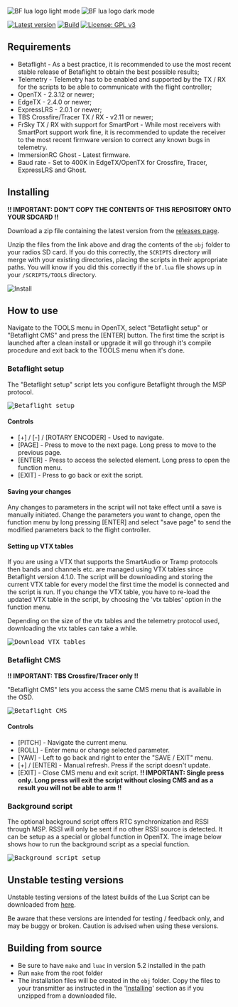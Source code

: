 ![BF lua logo light mode](docs/assets/images/bf_lua_logo_light_mode.png#gh-light-mode-only)
![BF lua logo dark mode](docs/assets/images/bf_lua_logo_dark_mode.png#gh-dark-mode-only)

 [![Latest version](https://img.shields.io/github/v/release/betaflight/betaflight-tx-lua-scripts)](https://github.com/betaflight/betaflight-tx-lua-scripts/releases) [![Build](https://img.shields.io/github/actions/workflow/status/betaflight/betaflight-tx-lua-scripts/nightly.yml?branch=master)](https://github.com/betaflight/betaflight-tx-lua-scripts/actions/workflows/nightly.yml) [![License: GPL v3](https://img.shields.io/badge/License-GPLv3-blue.svg)](https://www.gnu.org/licenses/gpl-3.0)

## Requirements

- Betaflight - As a best practice, it is recommended to use the most recent stable release of Betaflight to obtain the best possible results;
- Telemetry - Telemetry has to be enabled and supported by the TX / RX for the scripts to be able to communicate with the flight controller;
- OpenTX - 2.3.12 or newer;
- EdgeTX - 2.4.0 or newer;
- ExpressLRS - 2.0.1 or newer;
- TBS Crossfire/Tracer TX / RX - v2.11 or newer;
- FrSky TX / RX with support for SmartPort - While most receivers with SmartPort support work fine, it is recommended to update the receiver to the most recent firmware version to correct any known bugs in telemetry.
- ImmersionRC Ghost - Latest firmware.
- Baud rate - Set to 400K in EdgeTX/OpenTX for Crossfire, Tracer, ExpressLRS and Ghost.

## Installing

**!! IMPORTANT: DON'T COPY THE CONTENTS OF THIS REPOSITORY ONTO YOUR SDCARD !!**

Download a zip file containing the latest version from the [releases page](https://github.com/betaflight/betaflight-tx-lua-scripts/releases).

Unzip the files from the link above and drag the contents of the `obj` folder to your radios SD card. If you do this correctly, the `SCRIPTS` directory will merge with your existing directories, placing the scripts in their appropriate paths.  You will know if you did this correctly if the `bf.lua` file shows up in your `/SCRIPTS/TOOLS` directory.

![Install](docs/assets/images/install.gif)

## How to use

Navigate to the TOOLS menu in OpenTX, select "Betaflight setup" or "Betaflight CMS" and press the [ENTER] button. The first time the script is launched after a clean install or upgrade it will go through it's compile procedure and exit back to the TOOLS menu when it's done.

### Betaflight setup

The "Betaflight setup" script lets you configure Betaflight through the MSP protocol.

<kbd>![Betaflight setup](docs/assets/images/how_to_use.gif)</kbd>

#### Controls

- [+] / [-] / [ROTARY ENCODER] - Used to navigate.
- [PAGE] - Press to move to the next page. Long press to move to the previous page.
- [ENTER] - Press to access the selected element. Long press to open the function menu.
- [EXIT] - Press to go back or exit the script.

#### Saving your changes

Any changes to parameters in the script will not take effect until a save is manually initiated. Change the parameters you want to change, open the function menu by long pressing [ENTER] and select "save page" to send the modified parameters back to the flight controller. 

#### Setting up VTX tables

If you are using a VTX that supports the SmartAudio or Tramp protocols then bands and channels etc. are managed using VTX tables since Betaflight version 4.1.0. The script will be downloading and storing the current VTX table for every model the first time the model is connected and the script is run. If you change the VTX table, you have to re-load the updated VTX table in the script, by choosing the 'vtx tables' option in the function menu.

Depending on the size of the vtx tables and the telemetry protocol used, downloading the vtx tables can take a while.

<kbd>![Download VTX tables](docs/assets/images/download_vtx_tables.gif)</kbd>

### Betaflight CMS

**!! IMPORTANT: TBS Crossfire/Tracer only !!**

"Betaflight CMS" lets you access the same CMS menu that is available in the OSD.

<kbd>![Betaflight CMS](docs/assets/images/how_to_use_cms.gif)</kbd>

#### Controls

- [PITCH] - Navigate the current menu.
- [ROLL] - Enter menu or change selected parameter.
- [YAW] - Left to go back and right to enter the "SAVE / EXIT" menu.
- [+] / [ENTER] - Manual refresh. Press if the script doesn't update.
- [EXIT] - Close CMS menu and exit script. **!! IMPORTANT: Single press only. Long press will exit the script without closing CMS and as a result you will not be able to arm !!**

### Background script

The optional background script offers RTC synchronization and RSSI through MSP. RSSI will only be sent if no other RSSI source is detected. It can be setup as a special or global function in OpenTX. The image below shows how to run the background script as a special function.

<kbd>![Background script setup](docs/assets/images/background_script_setup.png)</kbd>

## Unstable testing versions

Unstable testing versions of the latest builds of the Lua Script can be downloaded from [here](https://github.com/betaflight/betaflight-tx-lua-scripts-nightlies/releases).

Be aware that these versions are intended for testing / feedback only, and may be buggy or broken. Caution is advised when using these versions.

## Building from source

- Be sure to have `make` and `luac` in version 5.2 installed in the path
- Run `make` from the root folder
- The installation files will be created in the `obj` folder. Copy the files to your transmitter as instructed in the '[Installing](#installing)' section as if you unzipped from a downloaded file.

